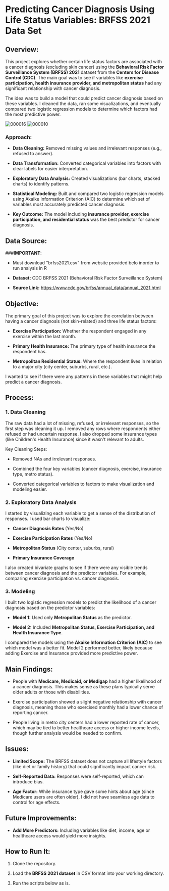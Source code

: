 # Predicting Cancer Diagnosis Using Life Status Variables: BRFSS 2021 Data Set

## Overview:

This project explores whether certain life status factors are associated
with a cancer diagnosis (excluding skin cancer) using the **Behavioral
Risk Factor Surveillance System (BRFSS) 2021** dataset from the
**Centers for Disease Control (CDC)**. The main goal was to see if
variables like **exercise participation, health insurance provider, and
metropolitan status** had any significant relationship with cancer
diagnosis.

The idea was to build a model that could predict cancer diagnosis based
on these variables. I cleaned the data, ran some visualizations, and
eventually compared two logistic regression models to determine which
factors had the most predictive power.

![000016](https://github.com/user-attachments/assets/0bf8f32d-efd4-469c-a1d0-a424bf4ed20e)
![000010](https://github.com/user-attachments/assets/c97ed126-ad8d-4e4c-8af4-44b211ede06e)

### **Approach:**

-   **Data Cleaning:** Removed missing values and irrelevant responses
    (e.g., refused to answer).

-   **Data Transformation:** Converted categorical variables into
    factors with clear labels for easier interpretation.

-   **Exploratory Data Analysis:** Created visualizations (bar charts,
    stacked charts) to identify patterns.

-   **Statistical Modeling:** Built and compared two logistic regression
    models using Akaike Information Criterion (AIC) to determine which
    set of variables most accurately predicted cancer diagnosis.

-   **Key Outcome:** The model including **insurance provider, exercise
    participation, and residential status** was the best predictor for
    cancer diagnosis.

## Data Source:
###**IMPORTANT**:
- Must download "brfss2021.csv" from website provided belo inorder to run analysis in R

-   **Dataset:** CDC BRFSS 2021 (Behavioral Risk Factor Surveillance
    System)

-   **Source Link:**
    <https://www.cdc.gov/brfss/annual_data/annual_2021.html>

## Objective:

The primary goal of this project was to explore the correlation between
having a cancer diagnosis (not skin-related) and three life status
factors:

-   **Exercise Participation:** Whether the respondent engaged in any
    exercise within the last month.

-   **Primary Health Insurance:** The primary type of health insurance
    the respondent has.

-   **Metropolitan Residential Status:** Where the respondent lives in
    relation to a major city (city center, suburbs, rural, etc.).

I wanted to see if there were any patterns in these variables that might
help predict a cancer diagnosis.

## Process:

### 1. **Data Cleaning**

The raw data had a lot of missing, refused, or irrelevant responses, so
the first step was cleaning it up. I removed any rows where respondents
either refused or had uncertain response. I also dropped some insurance
types (like Children's Health Insurance) since it wasn't relevant to
adults.

Key Cleaning Steps:

-   Removed NAs and irrelevant responses.

-   Combined the four key variables (cancer diagnosis, exercise,
    insurance type, metro status).

-   Converted categorical variables to factors to make visualization and
    modeling easier.

### 2. **Exploratory Data Analysis**

I started by visualizing each variable to get a sense of the
distribution of responses. I used bar charts to visualize:

-   **Cancer Diagnosis Rates** (Yes/No)

-   **Exercise Participation Rates** (Yes/No)

-   **Metropolitan Status** (City center, suburbs, rural)

-   **Primary Insurance Coverage**

I also created bivariate graphs to see if there were any visible trends
between cancer diagnosis and the predictor variables. For example,
comparing exercise participation vs. cancer diagnosis.

### 3. **Modeling**

I built two logistic regression models to predict the likelihood of a
cancer diagnosis based on the predictor variables:

-   **Model 1:** Used only **Metropolitan Status** as the predictor.

-   **Model 2:** Included **Metropolitan Status, Exercise Participation,
    and Health Insurance Type**.

I compared the models using the **Akaike Information Criterion (AIC)**
to see which model was a better fit. Model 2 performed better, likely
because adding Exercise and Insurance provided more predictive power.

## Main Findings:

-   People with **Medicare, Medicaid, or Medigap** had a higher
    likelihood of a cancer diagnosis. This makes sense as these plans
    typically serve older adults or those with disabilities.

-   Exercise participation showed a slight negative relationship with
    cancer diagnosis, meaning those who exercised monthly had a lower
    chance of reporting cancer.

-   People living in metro city centers had a lower reported rate of
    cancer, which may be tied to better healthcare access or higher
    income levels, though further analysis would be needed to confirm.

## Issues:

-   **Limited Scope:** The BRFSS dataset does not capture all lifestyle
    factors (like diet or family history) that could significantly
    impact cancer risk.

-   **Self-Reported Data:** Responses were self-reported, which can
    introduce bias.

-   **Age Factor:** While insurance type gave some hints about age
    (since Medicare users are often older), I did not have seamless age
    data to control for age effects.

## Future Improvements:

-   **Add More Predictors:** Including variables like diet, income, age
    or healthcare access would yield more insights.

## How to Run It:

1.  Clone the repository.

2.  Load the **BRFSS 2021 dataset** in CSV format into your working
    directory.

3.  Run the scripts below as is.
